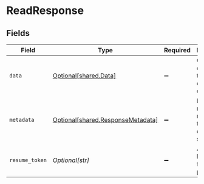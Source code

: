 # ReadResponse


## Fields

| Field                                                                        | Type                                                                         | Required                                                                     | Description                                                                  |
| ---------------------------------------------------------------------------- | ---------------------------------------------------------------------------- | ---------------------------------------------------------------------------- | ---------------------------------------------------------------------------- |
| `data`                                                                       | [Optional[shared.Data]](../../models/shared/data.md)                         | :heavy_minus_sign:                                                           | Object containing the collection document.                                   |
| `metadata`                                                                   | [Optional[shared.ResponseMetadata]](../../models/shared/responsemetadata.md) | :heavy_minus_sign:                                                           | Has metadata related to the documents stored.                                |
| `resume_token`                                                               | *Optional[str]*                                                              | :heavy_minus_sign:                                                           | An internal key, used for pagination.                                        |